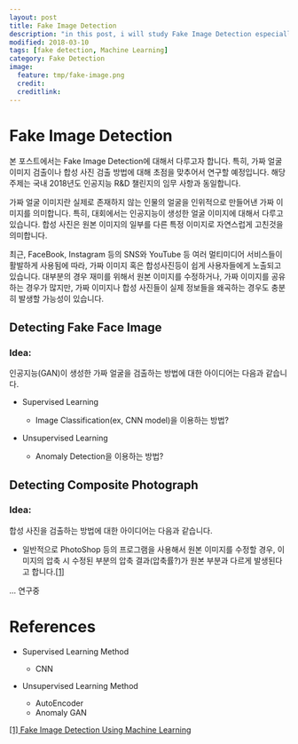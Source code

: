 ```yaml
---
layout: post
title: Fake Image Detection
description: "in this post, i will study Fake Image Detection especially consider about Detecting Fake Face generated by AI(ex, GAN) and Composite Photograph"
modified: 2018-03-10
tags: [fake detection, Machine Learning]
category: Fake Detection
image:
  feature: tmp/fake-image.png
  credit:
  creditlink:
---
```


# Fake Image Detection

본 포스트에서는 Fake Image Detection에 대해서 다루고자 합니다. 특히, 가짜 얼굴 이미지 검출이나 합성 사진 검출 방법에 대해 초점을 맞추어서 연구할 예정입니다.
해당 주제는 국내 2018년도 인공지능 R&D 챌린지의 임무 사항과 동일합니다.

가짜 얼굴 이미지란 실제로 존재하지 않는 인물의 얼굴을 인위적으로 만들어낸 가짜 이미지를 의미합니다. 특히, 대회에서는 인공지능이 생성한 얼굴 이미지에 대해서 다루고 있습니다.
합성 사진은 원본 이미지의 일부를 다른 특정 이미지로 자연스럽게 고친것을 의미합니다.

최근, FaceBook, Instagram 등의 SNS와 YouTube 등 여러 멀티미디어 서비스들이 활발하게 사용됨에 따라, 가짜 이미지 혹은 합성사진등이 쉽게 사용자들에게 노출되고 있습니다.
대부분의 경우 재미를 위해서 원본 이미지를 수정하거나, 가짜 이미지를 공유하는 경우가 많지만, 가짜 이미지나 합성 사진들이 실제 정보들을 왜곡하는 경우도 충분히 발생할 가능성이 있습니다.

## Detecting Fake Face Image

### Idea:
인공지능(GAN)이 생성한 가짜 얼굴을 검출하는 방법에 대한 아이디어는 다음과 같습니다.

* Supervised Learning
    * Image Classification(ex, CNN model)을 이용하는 방법?

* Unsupervised Learning
    * Anomaly Detection을 이용하는 방법?

## Detecting Composite Photograph

### Idea:
합성 사진을 검출하는 방법에 대한 아이디어는 다음과 같습니다.

* 일반적으로 PhotoShop 등의 프로그램을 사용해서 원본 이미지를 수정할 경우, 이미지의 압축 시 수정된 부분의 압축 결과(압축률?)가 원본 부분과 다르게 발생된다고 합니다.[[1]](https://github.com/afsalashyana/FakeImageDetection)

... 연구중

# References
* Supervised Learning Method
    * CNN

* Unsupervised Learning Method
    * AutoEncoder
    * Anomaly GAN

[[1] Fake Image Detection Using Machine Learning](https://github.com/afsalashyana/FakeImageDetection)